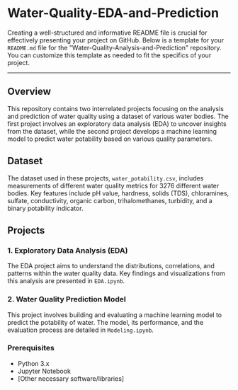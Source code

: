 # Water-Quality-EDA-and-Prediction
Creating a well-structured and informative README file is crucial for effectively presenting your project on GitHub. Below is a template for your `README.md` file for the "Water-Quality-Analysis-and-Prediction" repository. You can customize this template as needed to fit the specifics of your project.

---
## Overview
This repository contains two interrelated projects focusing on the analysis and prediction of water quality using a dataset of various water bodies. The first project involves an exploratory data analysis (EDA) to uncover insights from the dataset, while the second project develops a machine learning model to predict water potability based on various quality parameters.

## Dataset
The dataset used in these projects, `water_potability.csv`, includes measurements of different water quality metrics for 3276 different water bodies. Key features include pH value, hardness, solids (TDS), chloramines, sulfate, conductivity, organic carbon, trihalomethanes, turbidity, and a binary potability indicator.

## Projects

### 1. Exploratory Data Analysis (EDA)
The EDA project aims to understand the distributions, correlations, and patterns within the water quality data. Key findings and visualizations from this analysis are presented in `EDA.ipynb`.

### 2. Water Quality Prediction Model
This project involves building and evaluating a machine learning model to predict the potability of water. The model, its performance, and the evaluation process are detailed in `Modeling.ipynb`.

### Prerequisites
- Python 3.x
- Jupyter Notebook
- [Other necessary software/libraries]
